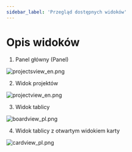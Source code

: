 ```yaml
---
sidebar_label: 'Przegląd dostępnych widoków'
---
```


# Opis widoków


1. Panel główny (Panel)

![projectsview_en.png](/img/projectsview_pl.png)

2. Widok projektów 

![projectview_en.png](/img/projectview_pl.png)

3. Widok tablicy

![boardview_pl.png](/img/boardview_pl.png)

4. Widok tablicy z otwartym widokiem karty

![cardview_pl.png](/img/cardview_pl.png)